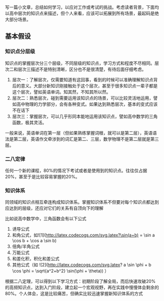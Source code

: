 写一篇小文章，总结如何学习，以应对工作或考试的挑战。考虑读者背景，下面均以高中层次的知识点来描述，但个人来看，应该可以拓展到所有场景，最起码是绝大部分场景。

## 基本假设
### 知识点分层级
知识点的掌握层次分三个层级，不同层级的知识点，学习方式和程度不尽相同。层次二和层次三描述不是特别清晰，区分也不是很清楚，有待后面仔细考虑。
  1. 层次一：了解层次，仅需要知道有这回事，看到的时候可以准确理解知识点背后的意义。大部分新知识刚接触处于这个层次，甚至于很多知识点一辈子都是这个层次，譬如英语单词。知其然，不知其所以然。  
  2. 层次二：熟悉层次，碰到需要运用该知识点的场景，可以比较灵活地运用，譬如高中物理的力学部分，会有各种变式。如果达到熟悉层次，基本的变式应该不在话下
  3. 层次三：掌握层次，可以几乎形同本能地运用该知识点，譬如高中数学的三角函数，极其灵活。

一般来说，英语单词在第一层（但如果熟练掌握词根，就可以是第二层），英语语法是第二层，英语作文牵涉到的词汇是第二、三层，数学物理不是第二层就是第三层。

### 二八定律
任何一个新的课程，80%的情况下考试或者是使用到的知识点。往往仅占据20%，甚至于是比较容易掌握的20%。

### 知识体系
同领域的知识点相互牵连构成知识体系。掌握知识体系不但要对每个知识点都达到应达到的层级，还应对它们的关系有自顶向下的理解

比如说高中数学中，三角函数会有以下公式
1. 诱导公式
2. 和角公式，如![1](http://latex.codecogs.com/svg.latex?\sin(a+b) = \sin a \cos b + \cos a \sin b)
3. 倍角/半角公式
4. 万能公式
5. 和差化积，积化和差公式
6. 其他公式（如 ![2](http://latex.codecogs.com/svg.latex? a \sin \phi + b \cos \phi = \sqrt{a^2+b^2} \sin(\phi + \theta)) ）

根据二八定理，可以得到以下学习方式：初期阶段了解全局，而后快速攻破20%的高频知识点，达到入门阶段，建立起一个宏观视野，再在实践中慢慢体会剩余的80%。个人体会，这是比较痛苦，但确实比较迅速掌握新知识体系的方式

